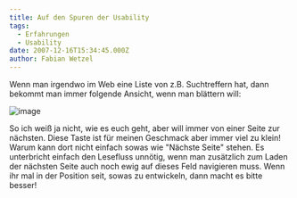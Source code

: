 ```yaml
---
title: Auf den Spuren der Usability
tags:
  - Erfahrungen
  - Usability
date: 2007-12-16T15:34:45.000Z
author: Fabian Wetzel
---
```


Wenn man irgendwo im Web eine Liste von z.B. Suchtreffern hat, dann bekommt man immer folgende Ansicht, wenn man blättern will:

![image](usability_paging.png)

So ich weiß ja nicht, wie es euch geht, aber will immer von einer Seite zur nächsten. Diese Taste ist für meinen Geschmack aber immer viel zu klein! Warum kann dort nicht einfach sowas wie "Nächste Seite" stehen. Es unterbricht einfach den Lesefluss unnötig, wenn man zusätzlich zum Laden der nächsten Seite auch noch ewig auf dieses Feld navigieren muss. Wenn ihr mal in der Position seit, sowas zu entwickeln, dann macht es bitte besser!


